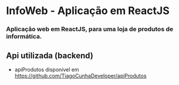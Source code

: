 # InfoWeb - Aplicação em ReactJS

### Aplicação web em ReactJS, para uma loja de produtos de informática.

## Api utilizada (backend)
- apiProdutos disponível em https://github.com/TiagoCunhaDeveloper/apiProdutos